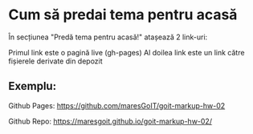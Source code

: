 # Cum să predai tema pentru acasă

În secțiunea "Predă tema pentru acasă!" atașează 2 link-uri:

Primul link este o pagină live (gh-pages)
Al doilea link este un link către fișierele derivate din depozit

## Exemplu:

Github Pages:
https://github.com/maresGoIT/goit-markup-hw-02

Github Repo:
https://maresgoit.github.io/goit-markup-hw-02/

